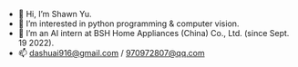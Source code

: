 - 👋 Hi, I’m Shawn Yu.
- 👀 I’m interested in python programming & computer vision.
- 💞️ I’m an AI intern at BSH Home Appliances (China) Co., Ltd. (since Sept. 19 2022). 
- 📫 dashuai916@gmail.com / 970972807@qq.com

<!---
YUDASHUAI916/YUDASHUAI916 is a ✨ special ✨ repository because its `README.md` (this file) appears on your GitHub profile.
You can click the Preview link to take a look at your changes.
--->
